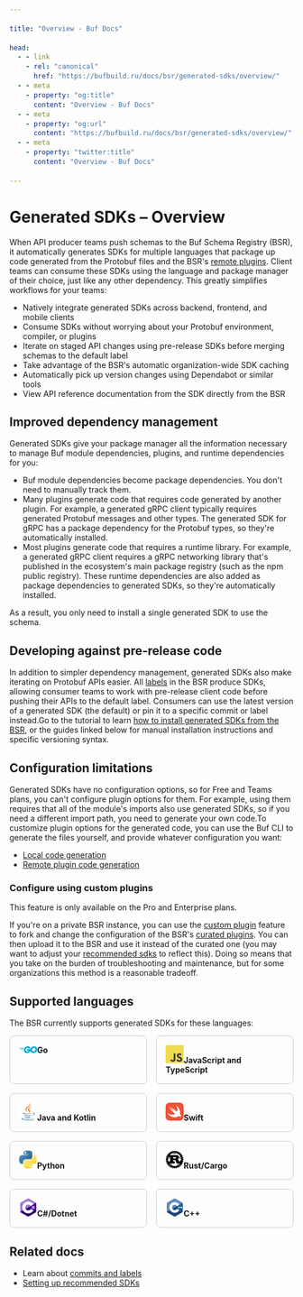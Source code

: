 ```yaml
---

title: "Overview - Buf Docs"

head:
  - - link
    - rel: "canonical"
      href: "https://bufbuild.ru/docs/bsr/generated-sdks/overview/"
  - - meta
    - property: "og:title"
      content: "Overview - Buf Docs"
  - - meta
    - property: "og:url"
      content: "https://bufbuild.ru/docs/bsr/generated-sdks/overview/"
  - - meta
    - property: "twitter:title"
      content: "Overview - Buf Docs"

---
```


# Generated SDKs – Overview

When API producer teams push schemas to the Buf Schema Registry (BSR), it automatically generates SDKs for multiple languages that package up code generated from the Protobuf files and the BSR's [remote plugins](../../remote-plugins/overview/). Client teams can consume these SDKs using the language and package manager of their choice, just like any other dependency. This greatly simplifies workflows for your teams:

- Natively integrate generated SDKs across backend, frontend, and mobile clients
- Consume SDKs without worrying about your Protobuf environment, compiler, or plugins
- Iterate on staged API changes using pre-release SDKs before merging schemas to the default label
- Take advantage of the BSR's automatic organization-wide SDK caching
- Automatically pick up version changes using Dependabot or similar tools
- View API reference documentation from the SDK directly from the BSR

## Improved dependency management

Generated SDKs give your package manager all the information necessary to manage Buf module dependencies, plugins, and runtime dependencies for you:

- Buf module dependencies become package dependencies. You don't need to manually track them.
- Many plugins generate code that requires code generated by another plugin. For example, a generated gRPC client typically requires generated Protobuf messages and other types. The generated SDK for gRPC has a package dependency for the Protobuf types, so they're automatically installed.
- Most plugins generate code that requires a runtime library. For example, a generated gRPC client requires a gRPC networking library that's published in the ecosystem's main package registry (such as the npm public registry). These runtime dependencies are also added as package dependencies to generated SDKs, so they're automatically installed.

As a result, you only need to install a single generated SDK to use the schema.

## Developing against pre-release code

In addition to simpler dependency management, generated SDKs also make iterating on Protobuf APIs easier. All [labels](../../commits-labels/#labels) in the BSR produce SDKs, allowing consumer teams to work with pre-release client code before pushing their APIs to the default label. Consumers can use the latest version of a generated SDK (the default) or pin it to a specific commit or label instead.Go to the tutorial to learn [how to install generated SDKs from the BSR](../tutorial/), or the guides linked below for manual installation instructions and specific versioning syntax.

## Configuration limitations

Generated SDKs have no configuration options, so for Free and Teams plans, you can't configure plugin options for them. For example, using them requires that all of the module's imports also use generated SDKs, so if you need a different import path, you need to generate your own code.To customize plugin options for the generated code, you can use the Buf CLI to generate the files yourself, and provide whatever configuration you want:

- [Local code generation](../../../generate/overview/)
- [Remote plugin code generation](../../remote-plugins/overview/)

### Configure using custom plugins

This feature is only available on the Pro and Enterprise plans.

If you're on a private BSR instance, you can use the [custom plugin](../../remote-plugins/custom-plugins/#custom-plugin-sdks) feature to fork and change the configuration of the BSR's [curated plugins](https://github.com/bufbuild/plugins/). You can then upload it to the BSR and use it instead of the curated one (you may want to adjust your [recommended sdks](../../admin/instance/recommended-sdks/) to reflect this). Doing so means that you take on the burden of troubleshooting and maintenance, but for some organizations this method is a reasonable tradeoff.

## Supported languages

The BSR currently supports generated SDKs for these languages:

<div style="display: grid; grid-template-columns: repeat(2, 1fr); gap: 16px">

<div onclick="window.location.href = '/docs/bsr/generated-sdks/go/'" style="border: 1px solid #ccc; border-radius: 8px; padding: 16px; cursor: pointer"><img src="/docs/images/logos/go.svg" width="32" /><strong>Go</strong></div>

<div onclick="window.location.href = '/docs/bsr/generated-sdks/npm/'" style="border: 1px solid #ccc; border-radius: 8px; padding: 16px; cursor: pointer"><img src="/docs/images/logos/javascript.svg" width="32" /><strong>JavaScript and TypeScript</strong></div>

<div onclick="window.location.href = '/docs/bsr/generated-sdks/maven/'" style="border: 1px solid #ccc; border-radius: 8px; padding: 16px; cursor: pointer"><img src="/docs/images/logos/java.svg" width="32" /><strong>Java and Kotlin</strong></div>

<div onclick="window.location.href = '/docs/bsr/generated-sdks/swift/'" style="border: 1px solid #ccc; border-radius: 8px; padding: 16px; cursor: pointer"><img src="/docs/images/logos/swift.svg" width="32" /><strong>Swift</strong></div>

<div onclick="window.location.href = '/docs/bsr/generated-sdks/python/'" style="border: 1px solid #ccc; border-radius: 8px; padding: 16px; cursor: pointer"><img src="/docs/images/logos/python.svg" width="32" /><strong>Python</strong></div>

<div onclick="window.location.href = '/docs/bsr/generated-sdks/cargo/'" style="border: 1px solid #ccc; border-radius: 8px; padding: 16px; cursor: pointer"><img src="/docs/images/logos/rust.svg" width="32" /><strong>Rust/Cargo</strong></div>

<div onclick="window.location.href = '/docs/bsr/generated-sdks/nuget/'" style="border: 1px solid #ccc; border-radius: 8px; padding: 16px; cursor: pointer"><img src="/docs/images/logos/csharp.svg" width="32" /><strong>C#/Dotnet</strong></div>

<div onclick="window.location.href = '/docs/bsr/generated-sdks/cmake/'" style="border: 1px solid #ccc; border-radius: 8px; padding: 16px; cursor: pointer"><img src="/docs/images/logos/cpp.svg" width="32" /><strong>C++</strong></div>

</div>

## Related docs

- Learn about [commits and labels](../../commits-labels/)
- [Setting up recommended SDKs](../../admin/instance/recommended-sdks/)

